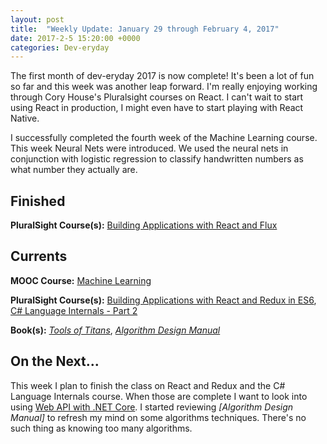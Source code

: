 ```yaml
---
layout: post
title:  "Weekly Update: January 29 through February 4, 2017"
date: 2017-2-5 15:20:00 +0000
categories: Dev-eryday
---
```


The first month of dev-eryday 2017 is now complete! It's been a lot of fun so far and this week was another leap forward. I'm really enjoying working through Cory House's Pluralsight courses on React. I can't wait to start using React in production, I might even have to start playing with React Native.

I successfully completed the fourth week of the Machine Learning course. This week Neural Nets were introduced. We used the neural nets in conjunction with logistic regression to classify handwritten numbers as what number they actually are.

Finished
--------
**PluralSight Course(s):** [Building Applications with React and Flux][flux]

Currents
--------
**MOOC Course:** [Machine Learning][ML]

**PluralSight Course(s):** [Building Applications with React and Redux in ES6][React], [C# Language Internals - Part 2][cs]

**Book(s):** *[Tools of Titans][tools]*, *[Algorithm Design Manual][adm]*

On the Next...
--------
This week I plan to finish the class on React and Redux and the C# Language Internals course. When those are complete I want to look into using [Web API with .NET Core][core]. I started reviewing *[Algorithm Design Manual]* to refresh my mind on some algorithms techniques. There's no such thing as knowing too many algorithms.

[React]: https://app.pluralsight.com/library/courses/react-redux-react-router-es6/table-of-contents
[ML]: https://www.coursera.org/learn/machine-learning/
[tools]: https://www.amazon.com/Tools-Titans-Billionaires-World-Class-Performers-ebook/dp/B01HSMRWNU/ref=sr_1_1?ie=UTF8&qid=1485140826&sr=8-1&keywords=tools+of+titans
[flux]: https://app.pluralsight.com/library/courses/react-flux-building-applications/table-of-contents
[cs]: https://app.pluralsight.com/library/courses/csharp-language-internals-part2/table-of-contents
[core]: https://app.pluralsight.com/library/courses/aspdotnetcore-implementing-securing-api/table-of-contents
[adm]: https://www.amazon.com/Algorithm-Design-Manual-Steven-Skiena/dp/1848000693/ref=sr_1_1?ie=UTF8&qid=1485650572&sr=8-1&keywords=algorithm+design+manual
